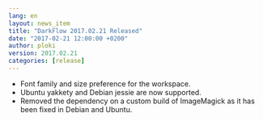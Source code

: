 ```yaml
---
lang: en
layout: news_item
title: "DarkFlow 2017.02.21 Released"
date: "2017-02-21 12:00:00 +0200"
author: ploki
version: 2017.02.21
categories: [release]
---
```


* Font family and size preference for the workspace.
* Ubuntu yakkety and Debian jessie are now supported.
* Removed the dependency on a custom build of ImageMagick as it has been fixed in Debian and Ubuntu.
